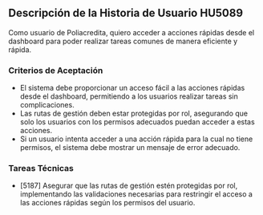 ## Descripción de la Historia de Usuario HU5089
 Como usuario de Poliacredita, quiero acceder a acciones rápidas desde el dashboard para poder realizar tareas comunes de manera eficiente y rápida.
 ### Criterios de Aceptación
- El sistema debe proporcionar un acceso fácil a las acciones rápidas desde el dashboard, permitiendo a los usuarios realizar tareas sin complicaciones.
- Las rutas de gestión deben estar protegidas por rol, asegurando que solo los usuarios con los permisos adecuados puedan acceder a estas acciones.
- Si un usuario intenta acceder a una acción rápida para la cual no tiene permisos, el sistema debe mostrar un mensaje de error adecuado.
 ### Tareas Técnicas
- [5187] Asegurar que las rutas de gestión estén protegidas por rol, implementando las validaciones necesarias para restringir el acceso a las acciones rápidas según los permisos del usuario.
